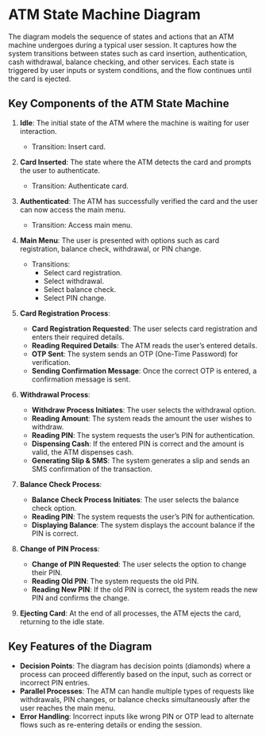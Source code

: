 # ATM State Machine Diagram
The diagram models the sequence of states and actions that an ATM machine undergoes during a typical user session. It captures how the system transitions between states such as card insertion, authentication, cash withdrawal, balance checking, and other services. Each state is triggered by user inputs or system conditions, and the flow continues until the card is ejected.

## Key Components of the ATM State Machine

1. **Idle**: The initial state of the ATM where the machine is waiting for user interaction. 
    - Transition: Insert card.

2. **Card Inserted**: The state where the ATM detects the card and prompts the user to authenticate.
    - Transition: Authenticate card.

3. **Authenticated**: The ATM has successfully verified the card and the user can now access the main menu.
    - Transition: Access main menu.

4. **Main Menu**: The user is presented with options such as card registration, balance check, withdrawal, or PIN change.
    - Transitions: 
        - Select card registration.
        - Select withdrawal.
        - Select balance check.
        - Select PIN change.

5. **Card Registration Process**:
    - **Card Registration Requested**: The user selects card registration and enters their required details.
    - **Reading Required Details**: The ATM reads the user’s entered details.
    - **OTP Sent**: The system sends an OTP (One-Time Password) for verification.
    - **Sending Confirmation Message**: Once the correct OTP is entered, a confirmation message is sent.

6. **Withdrawal Process**:
    - **Withdraw Process Initiates**: The user selects the withdrawal option.
    - **Reading Amount**: The system reads the amount the user wishes to withdraw.
    - **Reading PIN**: The system requests the user’s PIN for authentication.
    - **Dispensing Cash**: If the entered PIN is correct and the amount is valid, the ATM dispenses cash.
    - **Generating Slip & SMS**: The system generates a slip and sends an SMS confirmation of the transaction.

7. **Balance Check Process**:
    - **Balance Check Process Initiates**: The user selects the balance check option.
    - **Reading PIN**: The system requests the user’s PIN for authentication.
    - **Displaying Balance**: The system displays the account balance if the PIN is correct.

8. **Change of PIN Process**:
    - **Change of PIN Requested**: The user selects the option to change their PIN.
    - **Reading Old PIN**: The system requests the old PIN.
    - **Reading New PIN**: If the old PIN is correct, the system reads the new PIN and confirms the change.

9. **Ejecting Card**: At the end of all processes, the ATM ejects the card, returning to the idle state.

## Key Features of the Diagram

- **Decision Points**: The diagram has decision points (diamonds) where a process can proceed differently based on the input, such as correct or incorrect PIN entries.
- **Parallel Processes**: The ATM can handle multiple types of requests like withdrawals, PIN changes, or balance checks simultaneously after the user reaches the main menu.
- **Error Handling**: Incorrect inputs like wrong PIN or OTP lead to alternate flows such as re-entering details or ending the session.


